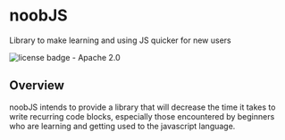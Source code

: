 # noobJS
Library to make learning and using JS quicker for new users

![license badge - Apache 2.0](https://img.shields.io/badge/license-Apache--2.0-brightgreen)

## Overview
noobJS intends to provide a library that will decrease the time it takes to write recurring code blocks, especially those encountered by beginners who are learning and getting used to the javascript language.
